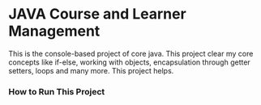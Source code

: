 <h1>JAVA Course and Learner Management</h1>
This is the console-based project of core java. This project clear my core concepts like if-else, working with objects, encapsulation through getter setters, loops and many more. This project helps.
<h3>How to Run This Project</h3>
